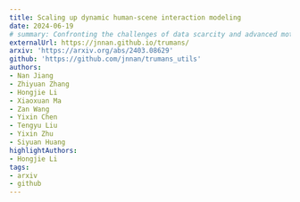 ```yaml
---
title: Scaling up dynamic human-scene interaction modeling
date: 2024-06-19
# summary: Confronting the challenges of data scarcity and advanced motion synthesis in human-scene interaction (HSI) modeling, we introduce the TRUMANS dataset alongside a novel HSI motion synthesis method. TRUMANS stands as the most comprehensive motion-captured HSI dataset currently available, encompassing over 15 hours of human interactions across 100 indoor scenes. It intricately captures whole-body human motions and part-level object dynamics, focusing on the realism of contact. This dataset is further scaled up by transforming physical environments into exact virtual models and applying extensive augmentations to appearance and motion for both humans and objects while maintaining interaction fidelity. Utilizing TRUMANS we devise a diffusion-based autoregressive model that efficiently generates HSI sequences of any length, taking into account both scene context and intended actions. In experiments, our approach shows remarkable zero-shot generalizability on a range of 3D scene datasets (e.g., PROX, Replica, ScanNet, ScanNet++), producing motions that closely mimic original motion-captured sequences, as confirmed by quantitative experiments and human studies.
externalUrl: https://jnnan.github.io/trumans/
arxiv: 'https://arxiv.org/abs/2403.08629'
github: 'https://github.com/jnnan/trumans_utils'
authors: 
- Nan Jiang
- Zhiyuan Zhang
- Hongjie Li
- Xiaoxuan Ma
- Zan Wang
- Yixin Chen
- Tengyu Liu
- Yixin Zhu
- Siyuan Huang
highlightAuthors: 
- Hongjie Li
tags:
- arxiv
- github
---
```

